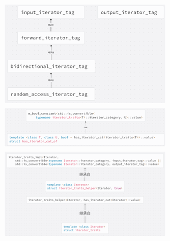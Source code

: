 ![](..\src\QQ截图20240918220313.png)

![](..\src\QQ截图20240918221126.png)

![](..\src\QQ截图20240918221616.png)